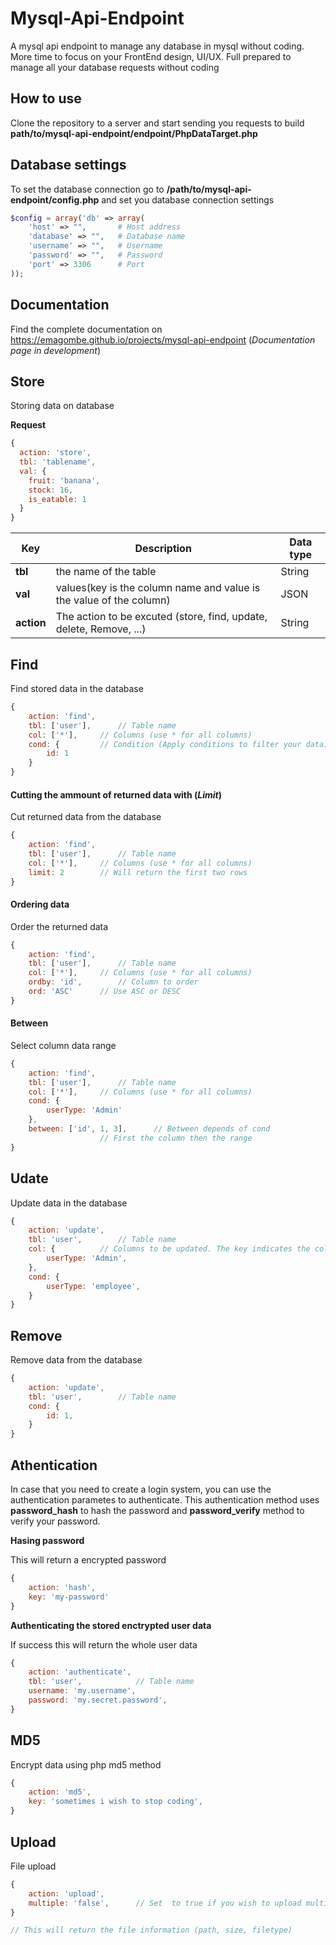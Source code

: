 # Mysql-Api-Endpoint

A mysql api endpoint to manage any database in mysql without coding.
More time to focus on your FrontEnd design, UI/UX.
Full prepared to manage all your database requests without coding

## How to use

Clone the repository to a server and start sending you requests to build **path/to/mysql-api-endpoint/endpoint/PhpDataTarget.php**

## Database settings

To set the database connection go to **/path/to/mysql-api-endpoint/config.php** and set you database connection settings
```php
$config = array('db' => array(
	'host' => "", 		# Host address
	'database' => "", 	# Database name
	'username' => "", 	# Username
	'password' => "", 	# Password
	'port' => 3306		# Port
));
```

## Documentation

Find the complete documentation on https://emagombe.github.io/projects/mysql-api-endpoint (*Documentation page in development*)


## Store

Storing data on database

**Request**

```javascript
{
  action: 'store',
  tbl: 'tablename',
  val: {
    fruit: 'banana',
    stock: 16,
    is_eatable: 1
  }
}
```
| Key   | Description                                             		| Data type	 |
|------ | ----------------------------------------------------------------------|-----------------
|**tbl**| the name of the table                                   		| String 	 |
|**val**| values(key is the column name and value is the value of the column)   | JSON		 |
|**action**| The action to be excuted (store, find, update, delete, Remove, ...)| String	 |


## Find

Find stored data in the database

```javascript
{
	action: 'find',
	tbl: ['user'],		// Table name
	col: ['*'],		// Columns (use * for all columns)
	cond: {			// Condition (Apply conditions to filter your data)
		id: 1
	}
}
```
#### Cutting the ammount of returned data with (*Limit*)
Cut returned data from the database
```javascript
{
	action: 'find',
	tbl: ['user'],		// Table name
	col: ['*'],		// Columns (use * for all columns)
	limit: 2		// Will return the first two rows
}
```
#### Ordering data
Order the returned data
```javascript
{
	action: 'find',
	tbl: ['user'],		// Table name
	col: ['*'],		// Columns (use * for all columns)
	ordby: 'id',		// Column to order
	ord: 'ASC'		// Use ASC or DESC
}
```

#### Between
Select column data range
```javascript
{
	action: 'find',
	tbl: ['user'],		// Table name
	col: ['*'],		// Columns (use * for all columns)
	cond: {
		userType: 'Admin'
	},
	between: ['id', 1, 3],		// Between depends of cond 
					// First the column then the range
}
```

## Udate

Update data in the database

```javascript
{
	action: 'update',
	tbl: 'user',		// Table name
	col: {			// Columns to be updated. The key indicates the column and the value is the new value to be set
		userType: 'Admin',
	},
	cond: {
		userType: 'employee',
	}
}
```

## Remove

Remove data from the database

```javascript
{
	action: 'update',
	tbl: 'user',		// Table name
	cond: {
		id: 1,
	}
}
```

## Athentication

In case that you need to create a login system, you can use the authentication parametes to authenticate.
This authentication method uses **password_hash** to hash the password and **password_verify** method to verify your password.

**Hasing password**

This will return a encrypted password
```javascript
{
	action: 'hash',
	key: 'my-password'
}
```
**Authenticating the stored enctrypted user data**

If success this will return the whole user data
```javascript
{
	action: 'authenticate',
	tbl: 'user',			// Table name
	username: 'my.username',	
	password: 'my.secret.password',
}
```
## MD5

Encrypt data using php md5 method
```javascript
{
	action: 'md5',
	key: 'sometimes i wish to stop coding',
}
```
## Upload

File upload

```javascript
{
	action: 'upload',
	multiple: 'false',		// Set  to true if you wish to upload multiple files from an input
}

// This will return the file information (path, size, filetype)


```
